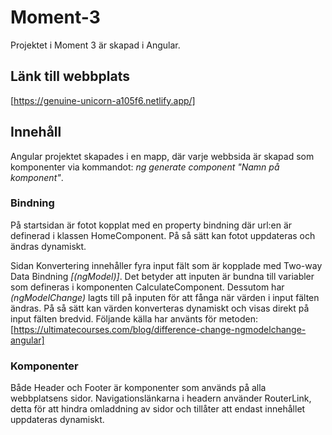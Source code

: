 # Moment-3

Projektet i Moment 3 är skapad i Angular.

## Länk till webbplats
[https://genuine-unicorn-a105f6.netlify.app/]

## Innehåll

Angular projektet skapades i en mapp, där varje webbsida är skapad som komponenter via kommandot: <em>ng generate component "Namn på komponent"</em>.

### Bindning

På startsidan är fotot kopplat med en property bindning där url:en är definerad i klassen HomeComponent. På så sätt kan fotot uppdateras och ändras dynamiskt.
<br>

Sidan Konvertering innehåller fyra input fält som är kopplade med Two-way Data Bindning <em>[(ngModel)]</em>. Det betyder att inputen är bundna till variabler som defineras i komponenten CalculateComponent. Dessutom har <em>(ngModelChange)</em> lagts till på inputen för att fånga när värden i input fälten ändras. På så sätt kan värden konverteras dynamiskt och visas direkt på input fälten bredvid. Följande källa har använts för metoden: [https://ultimatecourses.com/blog/difference-change-ngmodelchange-angular]

### Komponenter

Både Header och Footer är komponenter som används på alla webbplatsens sidor. Navigationslänkarna i headern använder RouterLink, detta för att hindra omladdning av sidor och tillåter att endast innehållet uppdateras dynamiskt.</p>
